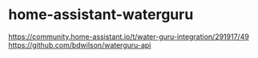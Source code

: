 # home-assistant-waterguru

https://community.home-assistant.io/t/water-guru-integration/291917/49
https://github.com/bdwilson/waterguru-api
